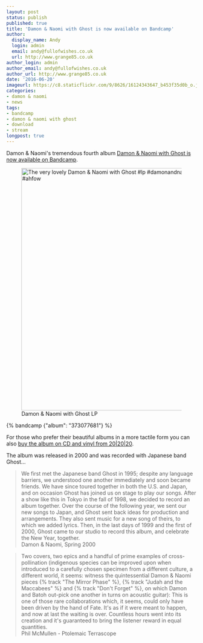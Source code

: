 ```yaml
---
layout: post
status: publish
published: true
title: 'Damon & Naomi with Ghost is now available on Bandcamp'
author:
  display_name: Andy
  login: admin
  email: andy@fullofwishes.co.uk
  url: http://www.grange85.co.uk
author_login: admin
author_email: andy@fullofwishes.co.uk
author_url: http://www.grange85.co.uk
date: '2016-06-20'
imageurl: https://c8.staticflickr.com/9/8626/16124343647_b453f35d0b_o.jpg
categories:
- damon & naomi
- news
tags:
- bandcamp
- damon & naomi with ghost
- download
- stream
longpost: true
---
```

<p class="lead">Damon & Naomi's tremendous fourth album <a href="https://damonandnaomi.bandcamp.com/album/damon-naomi-with-ghost">Damon & Naomi with Ghost is now available on Bandcamp</a>.</p>

<div class="text-center"><figure><a data-flickr-embed="true"  href="https://www.flickr.com/photos/grange85/16124343647/" title="The very lovely Damon & Naomi with Ghost #lp #damonandnaomi #withghost #ghost #vinyl #ahfow"><img src="https://c8.staticflickr.com/9/8626/16124343647_b453f35d0b_o.jpg" width="640" height="640" alt="The very lovely Damon & Naomi with Ghost #lp #damonandnaomi #withghost #ghost #vinyl #ahfow"></a><script async src="//embedr.flickr.com/assets/client-code.js" charset="utf-8"></script><figcaption>Damon & Naomi with Ghost LP</figcaption></figure></div>
{% bandcamp {"album": "373077681"} %}

<p>For those who prefer their beautiful albums in a more tactile form you can also <a href="http://www.20-20-20.com/store/with-ghost">buy the album on CD and vinyl from 20|20|20</a>.</p>

<p>The album was released in 2000 and was recorded with Japanese band Ghost&hellip;</p>
<!--more-->
<blockquote>We first met the Japanese band Ghost in 1995; despite any language barriers, we understood one another immediately and soon became friends. We have since toured together in both the U.S. and Japan, and on occasion Ghost has joined us on stage to play our songs. After a show like this in Tokyo in the fall of 1998, we decided to record an album together. Over the course of the following year, we sent our new songs to Japan, and Ghost sent back ideas for production and arrangements. They also sent music for a new song of theirs, to which we added lyrics. Then, in the last days of 1999 and the first of 2000, Ghost came to our studio to record this album, and celebrate the New Year, together.
<footer>Damon & Naomi, Spring 2000</footer></blockquote>

<blockquote>Two covers, two epics and a handful of prime examples of cross-pollination (indigenous species can be improved upon when introduced to a carefully chosen specimen from a different culture, a different world, it seems: witness the quintessential Damon & Naomi pieces {% track "The Mirror Phase" %}, {% track "Judah and the Maccabees" %} and {% track "Don't Forget" %}, on which Damon and Batoh out-pick one another in turns on acoustic guitar): This is one of those rare collaborations which, it seems, could only have been driven by the hand of Fate. It's as if it were meant to happen, and now at last the waiting is over. Countless hours went into its creation and it's guaranteed to bring the listener reward in equal quantities.
<footer>Phil McMullen - Ptolemaic Terrascope</footer></blockquote>
